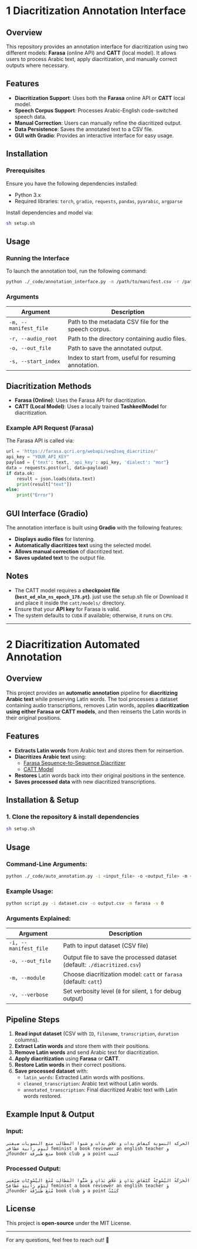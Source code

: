 # 1 Diacritization Annotation Interface

## Overview
This repository provides an annotation interface for diacritization using two different models: **Farasa** (online API) and **CATT** (local model). It allows users to process Arabic text, apply diacritization, and manually correct outputs where necessary. 

## Features
- **Diacritization Support**: Uses both the **Farasa** online API or **CATT** local model.
- **Speech Corpus Support**: Processes Arabic-English code-switched speech data.
- **Manual Correction**: Users can manually refine the diacritized output.
- **Data Persistence**: Saves the annotated text to a CSV file.
- **GUI with Gradio**: Provides an interactive interface for easy usage.

## Installation
### Prerequisites
Ensure you have the following dependencies installed:
- Python 3.x
- Required libraries: `torch`, `gradio`, `requests`, `pandas`, `pyarabic`, `argparse`

Install dependencies and model via:
```bash
sh setup.sh
```

## Usage
### Running the Interface
To launch the annotation tool, run the following command:
```bash
python ./_code/annotation_interface.py -m /path/to/manifest.csv -r /path/to/audio/files -o /path/to/save/output.csv -s 0 
```

### Arguments
| Argument       | Description                                                              |
|---------------|--------------------------------------------------------------------------|
| `-m, --manifest_file` | Path to the metadata CSV file for the speech corpus.                     |
| `-r, --audio_root` | Path to the directory containing audio files.                            |
| `-o, --out_file` | Path to save the annotated output.                                       |
| `-s, --start_index` | Index to start from, useful for resuming annotation.                     |

## Diacritization Methods
- **Farasa (Online)**: Uses the Farasa API for diacritization.
- **CATT (Local Model)**: Uses a locally trained **TashkeelModel** for diacritization.

### Example API Request (Farasa)
The Farasa API is called via:
```python
url = 'https://farasa.qcri.org/webapi/seq2seq_diacritize/'
api_key = "YOUR_API_KEY"
payload = {'text': text, 'api_key': api_key, 'dialect': "mor"}
data = requests.post(url, data=payload)
if data.ok:
    result = json.loads(data.text)
    print(result["text"])
else:
    print("Error")
```

## GUI Interface (Gradio)
The annotation interface is built using **Gradio** with the following features:
- **Displays audio files** for listening.
- **Automatically diacritizes text** using the selected model.
- **Allows manual correction** of diacritized text.
- **Saves updated text** to the output file.

## Notes
- The CATT model requires a **checkpoint file (`best_ed_mlm_ns_epoch_178.pt`)**. just use the setup.sh file or Download it and place it inside the `catt/models/` directory.
- Ensure that your **API key** for Farasa is valid.
- The system defaults to `CUDA` if available; otherwise, it runs on `CPU`.

-----------------------
# 2 Diacritization Automated Annotation

## **Overview**
This project provides an **automatic annotation** pipeline for **diacritizing Arabic text** while preserving Latin words. The tool processes a dataset containing audio transcriptions, removes Latin words, applies **diacritization using either Farasa or CATT models**, and then reinserts the Latin words in their original positions.

## **Features**
- **Extracts Latin words** from Arabic text and stores them for reinsertion.
- **Diacritizes Arabic text** using:
  - [Farasa Sequence-to-Sequence Diacritizer](https://farasa.qcri.org/webapi/seq2seq_diacritize/)
  - [CATT Model](https://github.com/CATT-Arabic)
- **Restores** Latin words back into their original positions in the sentence.
- **Saves processed data** with new diacritized transcriptions.

## **Installation & Setup**
### **1. Clone the repository & install dependencies**
```bash
sh setup.sh
```

## **Usage**
### **Command-Line Arguments:**
```bash
python ./_code/auto_annotation.py -i <input_file> -o <output_file> -m <catt|farasa> -v <0|1>
```

### **Example Usage:**
```bash
python script.py -i dataset.csv -o output.csv -m farasa -v 0
```

### **Arguments Explained:**
| Argument       | Description |
|---------------|-------------|
| `-i, --manifest_file` | Path to input dataset (CSV file) |
| `-o, --out_file` | Output file to save the processed dataset (default: `./diacritized.csv`) |
| `-m, --module` | Choose diacritization model: `catt` or `farasa` (default: `catt`) |
| `-v, --verbose` | Set verbosity level (`0` for silent, `1` for debug output) |

## **Pipeline Steps**
1. **Read input dataset** (CSV with `ID`, `filename`, `transcription`, `duration` columns).
2. **Extract Latin words** and store them with their positions.
3. **Remove Latin words** and send Arabic text for diacritization.
4. **Apply diacritization** using **Farasa** or **CATT**.
5. **Restore Latin words** in their correct positions.
6. **Save processed dataset** with:
   - `latin_words`: Extracted Latin words with positions.
   - `cleaned_transcription`: Arabic text without Latin words.
   - `annotated_transcription`: Final diacritized Arabic text with Latin words restored.

## **Example Input & Output**
### **Input:**
```
الحركة النسوية كيفاش بدات و علاش بدات و شنوا المطالب متع النسويات ضيفتي ليوم رانية عطافي feminist a book reviewer an english teacher و لfounder متع طبرقة book club و a point كتبت
```
### **Processed Output:**
```
الْحَرَكَةُ النِّسْوِيَّةُ كَيْفَاشٍ بَدَاتٍ وَ عَلَاشٍ بَدَاتٍ وَ شَنُّوا الْمَطَالِبَ مُتَعَ النِّسْوِيَّاتِ ضَيْفَتِي لِيَوْمِ رَانِيَةٍ عَطَافِيٌّ feminist a book reviewer an english teacher وَ لfounder مُتَعَ طَبَرْقَةَ book club وَ a point كَتَبْتُ
```

## **License**
This project is **open-source** under the MIT License.

---

For any questions, feel free to reach out! 🚀
